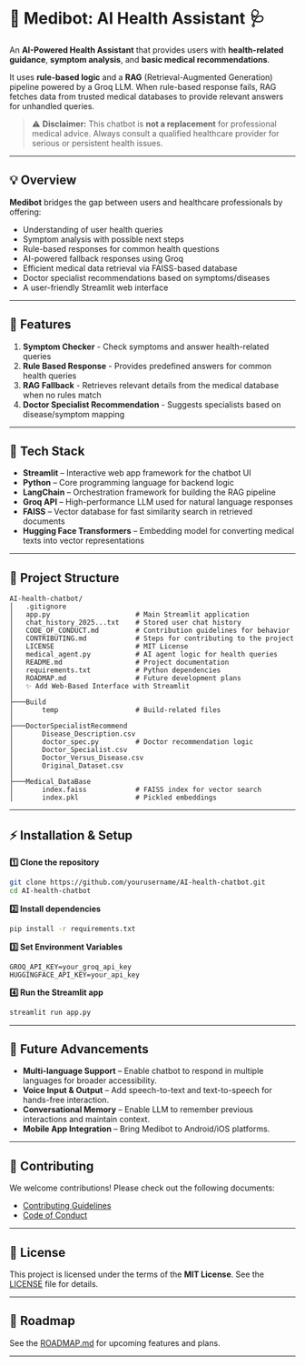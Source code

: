 # 🤖 Medibot: AI Health Assistant 🩺

An **AI-Powered Health Assistant** that provides users with **health-related guidance**, **symptom analysis**, and **basic medical recommendations**.

It uses **rule-based logic** and a **RAG** (Retrieval-Augmented Generation) pipeline powered by a Groq LLM. When rule-based response fails, RAG fetches data from trusted medical databases to provide relevant answers for unhandled queries.

> ⚠️ **Disclaimer:** This chatbot is **not a replacement** for professional medical advice. Always consult a qualified healthcare provider for serious or persistent health issues.

---

## 💡 Overview

**Medibot** bridges the gap between users and healthcare professionals by offering:

* Understanding of user health queries
* Symptom analysis with possible next steps
* Rule-based responses for common health questions
* AI-powered fallback responses using Groq
* Efficient medical data retrieval via FAISS-based database
* Doctor specialist recommendations based on symptoms/diseases
* A user-friendly Streamlit web interface

---

## 🚀 Features

1. **Symptom Checker** - Check symptoms and answer health-related queries
2. **Rule Based Response** - Provides predefined answers for common health queries
3. **RAG Fallback** - Retrieves relevant details from the medical database when no rules match
4. **Doctor Specialist Recommendation** - Suggests specialists based on disease/symptom mapping

---

## 🧰 Tech Stack

* **Streamlit** – Interactive web app framework for the chatbot UI
* **Python** – Core programming language for backend logic
* **LangChain** – Orchestration framework for building the RAG pipeline
* **Groq API** – High-performance LLM used for natural language responses
* **FAISS** – Vector database for fast similarity search in retrieved documents
* **Hugging Face Transformers** – Embedding model for converting medical texts into vector representations

---

## 📂 Project Structure

```plaintext
AI-health-chatbot/
│   .gitignore
│   app.py                     # Main Streamlit application
│   chat_history_2025...txt    # Stored user chat history
│   CODE_OF_CONDUCT.md         # Contribution guidelines for behavior
│   CONTRIBUTING.md            # Steps for contributing to the project
│   LICENSE                    # MIT License
│   medical_agent.py           # AI agent logic for health queries
│   README.md                  # Project documentation
│   requirements.txt           # Python dependencies
│   ROADMAP.md                 # Future development plans
│   ✨ Add Web-Based Interface with Streamlit
│
├───Build
│       temp                   # Build-related files
│
├───DoctorSpecialistRecommend
│       Disease_Description.csv
│       doctor_spec.py         # Doctor recommendation logic
│       Doctor_Specialist.csv
│       Doctor_Versus_Disease.csv
│       Original_Dataset.csv
│
├───Medical_DataBase
│       index.faiss            # FAISS index for vector search
│       index.pkl              # Pickled embeddings
```

---

## ⚡ Installation & Setup

**1️⃣ Clone the repository**

```bash
git clone https://github.com/yourusername/AI-health-chatbot.git
cd AI-health-chatbot
```

**2️⃣ Install dependencies**

```bash
pip install -r requirements.txt
```

**3️⃣ Set Environment Variables**

```env
GROQ_API_KEY=your_groq_api_key
HUGGINGFACE_API_KEY=your_api_key
```

**4️⃣ Run the Streamlit app**

```bash
streamlit run app.py
```

---

## 🚀 Future Advancements

* **Multi-language Support** – Enable chatbot to respond in multiple languages for broader accessibility.
* **Voice Input & Output** – Add speech-to-text and text-to-speech for hands-free interaction.
* **Conversational Memory** – Enable LLM to remember previous interactions and maintain context.
* **Mobile App Integration** – Bring Medibot to Android/iOS platforms.

---

## 🤝 Contributing

We welcome contributions! Please check out the following documents:

* [Contributing Guidelines](./CONTRIBUTING.md)
* [Code of Conduct](./CODE_OF_CONDUCT.md)

---

## 📜 License

This project is licensed under the terms of the **MIT License**. See the [LICENSE](./LICENSE) file for details.

---

## 📌 Roadmap

See the [ROADMAP.md](./ROADMAP.md) for upcoming features and plans.

---
